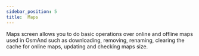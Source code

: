 ```yaml
---
sidebar_position: 5
title:  Maps
---
```


Maps screen allows you to do basic operations over online and offline maps used in OsmAnd such as downloading, removing, renaming, clearing the cache for online maps, updating and checking maps size.